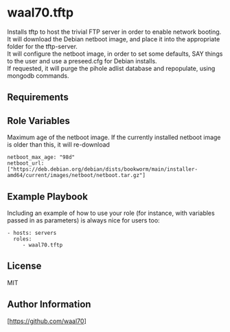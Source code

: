 waal70.tftp
=========

Installs tftp to host the trivial FTP server in order to enable network booting.  
It will download the Debian netboot image, and place it into the appropriate folder for the tftp-server.  
It will configure the netboot image, in order to set some defaults, SAY things to the user and use a preseed.cfg for Debian installs.  
If requested, it will purge the pihole adlist database and repopulate, using mongodb commands.

Requirements
------------


Role Variables
--------------

Maximum age of the netboot image. If the currently installed netboot image is older than this, it will re-download  

    netboot_max_age: "98d"  
    netboot_url: ["https://deb.debian.org/debian/dists/bookworm/main/installer-amd64/current/images/netboot/netboot.tar.gz"]  

Example Playbook
----------------

Including an example of how to use your role (for instance, with variables passed in as parameters) is always nice for users too:

    - hosts: servers
      roles:
         - waal70.tftp

License
-------

MIT

Author Information
------------------

[https://github.com/waal70]
